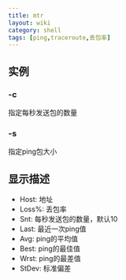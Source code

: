 ```yaml
---
title: mtr
layout: wiki
category: shell
tags: [ping,traceroute,丢包率]
---
```


## 实例

### -c

指定每秒发送包的数量

### -s

指定ping包大小

## 显示描述

* Host: 地址
* Loss%: 丢包率
* Snt: 每秒发送包的数量，默认10
* Last: 最近一次ping值
* Avg: ping的平均值
* Best: ping的最佳值
* Wrst: ping的最差值
* StDev: 标准偏差